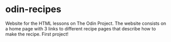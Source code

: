 # odin-recipes
Website for the HTML lessons on The Odin Project. The website consists on a home page with 3 links to different recipe pages that describe how to make the recipe. First project!

